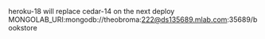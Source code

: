 heroku-18 will replace cedar-14 on the next deploy
MONGOLAB_URI:mongodb://theobroma:222@ds135689.mlab.com:35689/bookstore
